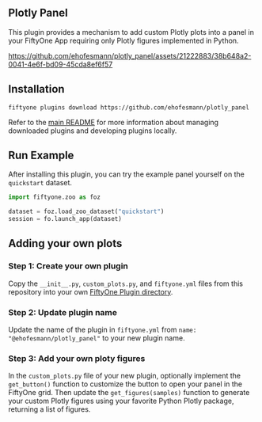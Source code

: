 ## Plotly Panel

This plugin provides a mechanism to add custom Plotly plots into a panel in your FiftyOne App requiring only Plotly figures implemented in Python.

<!---  ![image](https://github.com/ehofesmann/dataset_dashboard/assets/21222883/7780f99c-9021-48f3-bf37-5c1dd1abb5a0) --->



https://github.com/ehofesmann/plotly_panel/assets/21222883/38b648a2-0041-4e6f-bd09-45cda8ef6f57




## Installation

```shell
fiftyone plugins download https://github.com/ehofesmann/plotly_panel
```

Refer to the [main README](https://github.com/voxel51/fiftyone-plugins) for
more information about managing downloaded plugins and developing plugins
locally.

## Run Example

After installing this plugin, you can try the example panel yourself on the `quickstart` dataset.
```python
import fiftyone.zoo as foz

dataset = foz.load_zoo_dataset("quickstart")
session = fo.launch_app(dataset)
```

## Adding your own plots

### Step 1: Create your own plugin

Copy the `__init__.py`, `custom_plots.py`, and `fiftyone.yml` files from this repository into your own [FiftyOne Plugin directory](https://docs.voxel51.com/plugins/developing_plugins.html).

### Step 2: Update plugin name

Update the name of the plugin in `fiftyone.yml` from `name: "@ehofesmann/plotly_panel"` to your new plugin name.

### Step 3: Add your own ploty figures

In the `custom_plots.py` file of your new plugin, optionally implement the `get_button()` function to customize the button to open your panel in the FiftyOne grid. Then update the `get_figures(samples)` function to generate your custom Plotly figures using your favorite Python Plotly package, returning a list of figures.
